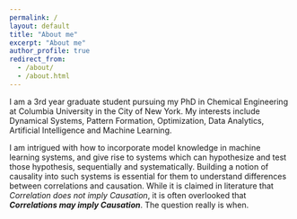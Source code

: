 ```yaml
---
permalink: /
layout: default
title: "About me"
excerpt: "About me"
author_profile: true
redirect_from:
  - /about/
  - /about.html
---
```


I am a 3rd year graduate student pursuing my PhD in Chemical Engineering at Columbia University in the City of New York. My interests include Dynamical Systems, Pattern Formation, Optimization, Data Analytics, Artificial Intelligence and Machine Learning.

I am intrigued with how to incorporate model knowledge in machine learning systems, and give rise to systems which can hypothesize and test those hypothesis, sequentially and systematically. Building a notion of causality into such systems is essential for them to understand differences between correlations and causation. While it is claimed in literature that _Correlation does not imply Causation_, it is often overlooked that _**Correlations may imply Causation**_. The question really is when.
